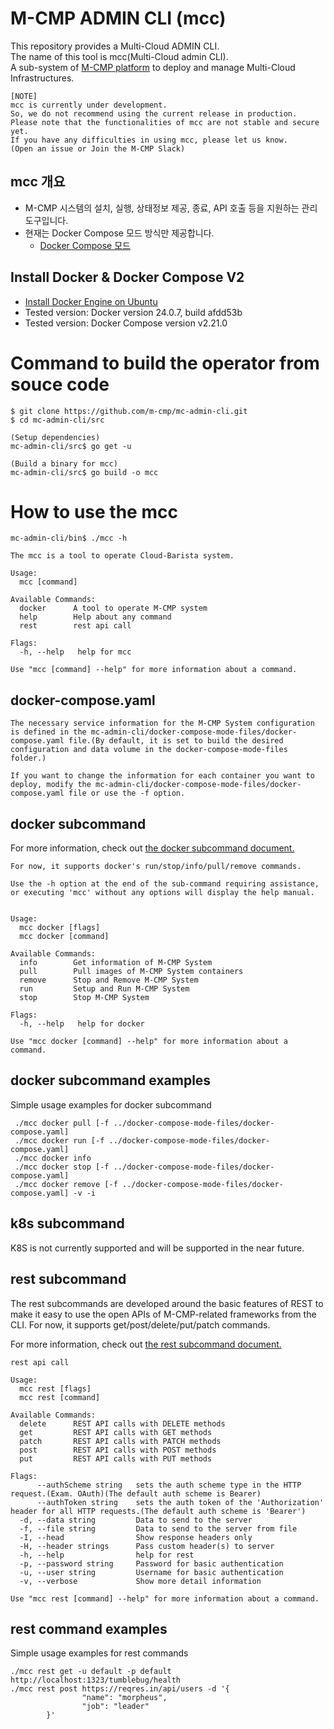 # M-CMP ADMIN CLI (mcc)
This repository provides a Multi-Cloud ADMIN CLI.    
The name of this tool is mcc(Multi-Cloud admin CLI).    
A sub-system of [M-CMP platform](https://github.com/m-cmp) to deploy and manage Multi-Cloud Infrastructures.    


```
[NOTE]
mcc is currently under development.
So, we do not recommend using the current release in production.
Please note that the functionalities of mcc are not stable and secure yet.
If you have any difficulties in using mcc, please let us know.
(Open an issue or Join the M-CMP Slack)
```

## mcc 개요
- M-CMP 시스템의 설치, 실행, 상태정보 제공, 종료, API 호출 등을 지원하는 관리 도구입니다.
- 현재는 Docker Compose 모드 방식만 제공합니다.
  - [Docker Compose 모드](./docs/mcc-docker-compose-mode.md)

## Install Docker & Docker Compose V2
- [Install Docker Engine on Ubuntu](https://docs.docker.com/engine/install/ubuntu/)
- Tested version: Docker version 24.0.7, build afdd53b
- Tested version: Docker Compose version v2.21.0

# Command to build the operator from souce code
```Shell
$ git clone https://github.com/m-cmp/mc-admin-cli.git
$ cd mc-admin-cli/src

(Setup dependencies)
mc-admin-cli/src$ go get -u

(Build a binary for mcc)
mc-admin-cli/src$ go build -o mcc
```

# How to use the mcc

```
mc-admin-cli/bin$ ./mcc -h

The mcc is a tool to operate Cloud-Barista system. 
  
Usage:
  mcc [command]

Available Commands:
  docker      A tool to operate M-CMP system
  help        Help about any command
  rest        rest api call

Flags:
  -h, --help   help for mcc

Use "mcc [command] --help" for more information about a command.
```


## docker-compose.yaml
```
The necessary service information for the M-CMP System configuration is defined in the mc-admin-cli/docker-compose-mode-files/docker-compose.yaml file.(By default, it is set to build the desired configuration and data volume in the docker-compose-mode-files folder.)

If you want to change the information for each container you want to deploy, modify the mc-admin-cli/docker-compose-mode-files/docker-compose.yaml file or use the -f option.
```

## docker subcommand
For more information, check out [the docker subcommand document.](./docs/mc-admin-cli-docker-compose-mode.md)

```
For now, it supports docker's run/stop/info/pull/remove commands.

Use the -h option at the end of the sub-command requiring assistance, or executing 'mcc' without any options will display the help manual.


Usage:
  mcc docker [flags]
  mcc docker [command]

Available Commands:
  info        Get information of M-CMP System
  pull        Pull images of M-CMP System containers
  remove      Stop and Remove M-CMP System
  run         Setup and Run M-CMP System
  stop        Stop M-CMP System

Flags:
  -h, --help   help for docker

Use "mcc docker [command] --help" for more information about a command.
```

## docker subcommand examples
Simple usage examples for docker subcommand
```
 ./mcc docker pull [-f ../docker-compose-mode-files/docker-compose.yaml]   
 ./mcc docker run [-f ../docker-compose-mode-files/docker-compose.yaml]   
 ./mcc docker info   
 ./mcc docker stop [-f ../docker-compose-mode-files/docker-compose.yaml]   
 ./mcc docker remove [-f ../docker-compose-mode-files/docker-compose.yaml] -v -i   

```
## k8s subcommand
K8S is not currently supported and will be supported in the near future.

## rest subcommand
The rest subcommands are developed around the basic features of REST to make it easy to use the open APIs of M-CMP-related frameworks from the CLI.
For now, it supports get/post/delete/put/patch commands.

For more information, check out [the rest subcommand document.](./docs/mc-admin-cli-rest.md)

```
rest api call

Usage:
  mcc rest [flags]
  mcc rest [command]

Available Commands:
  delete      REST API calls with DELETE methods
  get         REST API calls with GET methods
  patch       REST API calls with PATCH methods
  post        REST API calls with POST methods
  put         REST API calls with PUT methods

Flags:
      --authScheme string   sets the auth scheme type in the HTTP request.(Exam. OAuth)(The default auth scheme is Bearer)
      --authToken string    sets the auth token of the 'Authorization' header for all HTTP requests.(The default auth scheme is 'Bearer')
  -d, --data string         Data to send to the server
  -f, --file string         Data to send to the server from file
  -I, --head                Show response headers only
  -H, --header strings      Pass custom header(s) to server
  -h, --help                help for rest
  -p, --password string     Password for basic authentication
  -u, --user string         Username for basic authentication
  -v, --verbose             Show more detail information

Use "mcc rest [command] --help" for more information about a command.
```

## rest command examples
Simple usage examples for rest commands

```
./mcc rest get -u default -p default http://localhost:1323/tumblebug/health
./mcc rest post https://reqres.in/api/users -d '{
                "name": "morpheus",
                "job": "leader"
        }'
```
